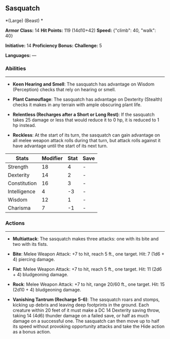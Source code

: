 ## Sasquatch
*(Large) (Beast) *

**Armor Class:** 14
**Hit Points:** 119 (14d10+42)
**Speed:** {"climb": 40, "walk": 40}

**Initiative:** 14
**Proficiency Bonus:**
**Challenge:** 5

**Languages:** —

### Abilities
 --- 
- **Keen Hearing and Smell**: The sasquatch has advantage on Wisdom (Perception) checks that rely on hearing or smell.

- **Plant Camouflage**: The sasquatch has advantage on Dexterity (Stealth) checks it makes in any terrain with ample obscuring plant life.

- **Relentless (Recharges after a Short or Long Rest)**: If the sasquatch takes 25 damage or less that would reduce it to 0 hp, it is reduced to 1 hp instead.

- **Reckless**: At the start of its turn, the sasquatch can gain advantage on all melee weapon attack rolls during that turn, but attack rolls against it have advantage until the start of its next turn.



| Stats | Modifier | Stat | Save
| ---- | ---- | ---- | ---- |
| Strength | 18 | 4 | - |
| Dexterity | 14 | 2 | - |
| Constitution | 16 | 3 | - |
| Intelligence | 4 | -3 | - |
| Wisdom | 12 | 1 | - |
| Charisma | 7 | -1 | - |

### Actions
 --- 
- **Multiattack**: The sasquatch makes three attacks: one with its bite and two with its fists.

- **Bite**: Melee Weapon Attack: +7 to hit, reach 5 ft., one target. Hit: 7 (1d6 + 4) piercing damage.

- **Fist**: Melee Weapon Attack: +7 to hit, reach 5 ft., one target. Hit: 11 (2d6 + 4) bludgeoning damage.

- **Rock**: Melee Weapon Attack: +7 to hit, range 20/60 ft., one target. Hit: 15 (2d10 + 4) bludgeoning damage.

- **Vanishing Tantrum (Recharge 5-6)**: The sasquatch roars and stomps, kicking up debris and leaving deep footprints in the ground. Each creature within 20 feet of it must make a DC 14 Dexterity saving throw, taking 14 (4d6) thunder damage on a failed save, or half as much damage on a successful one. The sasquatch can then move up to half its speed without provoking opportunity attacks and take the Hide action as a bonus action.

